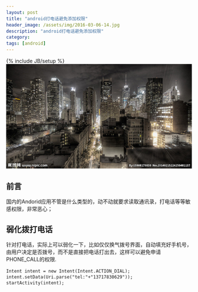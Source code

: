 ```yaml
---
layout: post
title: "android打电话避免添加权限"
header_image: /assets/img/2016-03-06-14.jpg
description: "android打电话避免添加权限"
category: 
tags: [android]
---
```

{% include JB/setup %}
![img](/assets/img/2016-03-06-14.jpg)

## 前言
国内的Andorid应用不管是什么类型的，动不动就要求读取通讯录，打电话等等敏感权限，非常恶心；

## 弱化拨打电话

针对打电话，实际上可以弱化一下，比如仅仅换气拨号界面，自动填充好手机号，由用户决定是否拨号，而不是直接把电话打出去，这样可以避免申请PHONE_CALL的权限.

```
Intent intent = new Intent(Intent.ACTION_DIAL);
intent.setData(Uri.parse("tel:"+"13717830629"));
startActivity(intent);
```
